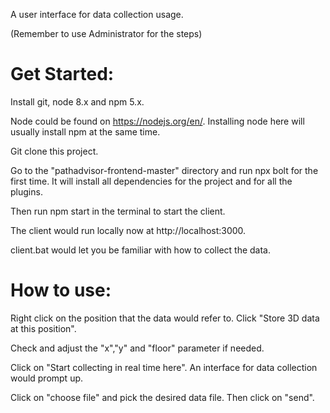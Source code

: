 A user interface for data collection usage.

(Remember to use Administrator for the steps)


# Get Started:

Install git, node 8.x and npm 5.x.

Node could be found on https://nodejs.org/en/. Installing node here will usually install npm at the same time.

Git clone this project.

Go to the "pathadvisor-frontend-master" directory and run npx bolt for the first time. It will install all dependencies for the project and for all the plugins.

Then run npm start in the terminal to start the client.

The client would run locally now at http://localhost:3000.

client.bat would let you be familiar with how to collect the data.


# How to use:

Right click on the position that the data would refer to. Click "Store 3D data at this position".

Check and adjust the "x","y" and "floor" parameter if needed.

Click on "Start collecting in real time here". An interface for data collection would prompt up.

Click on "choose file" and pick the desired data file. Then click on "send".

